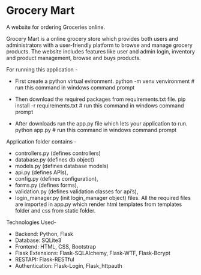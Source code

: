 # Grocery Mart
A website for ordering Groceries online.

Grocery Mart is a online grocery store which provides both users and administrators with a user-friendly platform to browse and manage grocery products. The website includes features like user and admin login, inventory and product management, browse and buys products.

For running this application -
- First create a python virtual evironment.
python -m venv venvironment     # run this command in windows command prompt

- Then download the required packages from requirements.txt file.
pip install -r requirements.txt    # run this command in windows command prompt

- After downloads run the app.py file which lets your application to run. 
python app.py     # run this command in windows command prompt


Application folder contains -
- controllers.py (defines controllers)
- database.py (defines db object)
- models.py (defines database models)
- api.py (defines APIs), 
- config.py (defines configuration), 
- forms.py (defines forms), 
- validation.py (defines validation classes for api’s), 
- login_manager.py (init login_manager object) files.
All the required files are imported in app.py which render html templates from templates folder and css from static folder.

Technologies Used-
-	Backend: Python, Flask
- Database: SQLite3
-	Frontend: HTML, CSS, Bootstrap
-	Flask Extensions: Flask-SQLAlchemy, Flask-WTF, Flask-Bcrypt
-	RESTAPI: Flask-RESTful
-	Authentication: Flask-Login, Flask_httpauth
